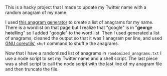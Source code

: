 This is a hacky project that I made to update my Twitter name with a random
anagram of my name.

I used [this anagram generator](https://people.sc.fsu.edu/~jburkardt/cpp_src/anagram/anagram.html)
to create a list of anagrams for my name. There is a wordlist on that page
but I realize that "google" is in "**geo**r**g**e h**o**te**l**ling" so
I added "google" to the word list. Then I used generated a list of anagrams, cleaned the output so that it was 1 anagram per line, and used
[GNU coreutils'](https://www.gnu.org/software/coreutils/coreutils.html)
`shuf` command to shuffle the anagrams.

Now that I have a randomized list of anagrams in `randomized_anagrams.txt`
I use a node script to set my Twitter name and a shell script. The last
piece was a shell script to call the node script with the last line of my
anagram file and then truncate the file.